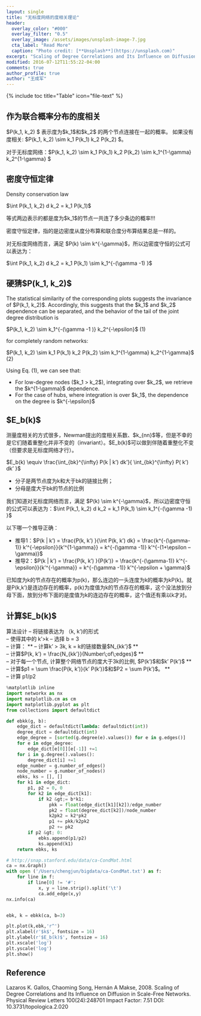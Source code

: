 ```yaml
---
layout: single
title: "无标度网络的度相关理论"
header:
  overlay_color: "#000"
  overlay_filter: "0.5"
  overlay_image: /assets/images/unsplash-image-7.jpg
  cta_label: "Read More"
  caption: "Photo credit: [**Unsplash**](https://unsplash.com)"
excerpt: "Scaling of Degree Correlations and Its Influence on Diffusion in Scale-Free Networks"
modified: 2016-07-12T11:55:22-04:00
comments: true
author_profile: true
author: "王成军"
---
```


{% include toc title="Table" icon="file-text" %}


<h2>作为联合概率分布的度相关</h2>

<p>$P(k_1, k_2) $ 表示度为$k_1$和$k_2$ 的两个节点连接在一起的概率。 如果没有度相关: $P(k_1, k_2) \sim k_1 P(k_1) k_2 P(k_2) $。</p>
<p>对于无标度网络：$P(k_1, k_2) \sim k_1 P(k_1) k_2 P(k_2) \sim k_1^{1-\gamma} k_2^{1-\gamma} $</p>
<h2>密度守恒定律</h2>
<p>Density conservation law</p>
<p>$\int P(k_1, k_2) d k_2 = k_1 P(k_1)$</p>
<p>等式两边表示的都是度为$k_1$的节点一共连了多少条边的概率!!!</p>
<p>密度守恒定律，指的是边密度从度分布算和联合度分布算结果总是一样的。</p>
<p>对无标度网络而言，满足 $P(k) \sim k^{-\gamma}$，所以边密度守恒的公式可以表达为：</p>
<p>$\int P(k_1, k_2) d k_2 = k_1 P(k_1) \sim k_1^{-(\gamma -1) }$</p>
<h2>硬猜$P(k_1, k_2)$</h2>
<p>The statistical similarity of the corresponding plots suggests the invariance of $P(k_1, k_2)$. Accordingly, this suggests that the $k_1$ and $k_2$ dependence can be separated, and the behavior of the tail of the joint degree distribution is</p>
<p>$P(k_1, k_2) \sim k_1^{-(\gamma -1 )} k_2^{-\epsilon}$ (1)</p>
<p>for completely random networks:</p>
<p>$P(k_1, k_2) \sim k_1 P(k_1) k_2 P(k_2) \sim k_1^{1-\gamma} k_2^{1-\gamma}$ (2)</p>
<p>Using Eq. (1), we can see that:</p>
<ul>
<li>For low-degree nodes ($k_1 > k_2$), integrating over $k_2$, we retrieve the $k^{1-\gamma}$ dependence.</li>
<li>For the case of hubs, where integration is over $k_1$, the dependence on the degree is $k^{-\epsilon}$</li>
</ul>
<h2>$E_b(k)$</h2>
<p>测量度相关的方式很多，Newman提出的度相关系数、$k_{nn}$等，但是不幸的是它们随着重整化并非不变的（invariant）。$E_b(k)$可以做到伴随着重整化不变（但要求是无标度网络才行）。</p>
<p>$E_b(k) \equiv \frac{\int_{bk}^{\infty} P(k | k&#8217;) dk&#8217;}{ \int_{bk}^{\infty} P( k&#8217;) dk&#8217; }$</p>
<ul>
<li>分子是两节点度为k和大于bk的链接比例；</li>
<li>分母是度大于bk的节点的比例</li>
</ul>
<p>我们知道对无标度网络而言，满足 $P(k) \sim k^{-\gamma}$，所以边密度守恒的公式可以表达为：$\int P(k_1, k_2) d k_2 = k_1 P(k_1) \sim k_1^{-(\gamma -1) }$</p>
<p>以下哪一个推导正确：</p>
<ul>
<li>推导1：$P(k | k&#8217;) = \frac{P(k, k&#8217;) }{\int P(k, k&#8217;) dk} = \frac{k^{-(\gamma-1)} k&#8217;^{-\epsilon}}{k&#8217;^{1-\gamma}} = k^{-(\gamma -1)} k&#8217;^{-(1+\epsilon &#8211; \gamma)}$</li>
<li>推导2：$P(k | k&#8217;) = \frac{P(k, k&#8217;) }{P(k&#8217;)} = \frac{k^{-(\gamma-1)} k&#8217;^{-\epsilon}}{k&#8217;^{-\gamma}} = k^{-(\gamma -1)} k&#8217;^{-\epsilon + \gamma}$</li>
</ul>
<p>已知度为k的节点存在的概率为p(k)，那么连边的一头连度为k的概率为kP(k)。就是P(k,k&#8217;)是连边存在的概率，p(k)为度值为k的节点存在的概率，这个没法放到分母下面，放到分布下面的是度值为k的连边存在的概率，这个值还有乘以k才对。</p>


<h2>计算$E_b(k)$</h2>
<p>算法设计 &#8211; 将链接表达为 （k, k&#8217;)的形式<br />
&#8211; 使得其中的 k&#8217;>k &#8211; 选择 b = 3<br />
&#8211; 计算： ** &#8211; 计算k&#8217; > 3k, k = k的链接数量$N_{kk&#8217;}$ **<br />
&#8211; 计算$P(k, k&#8217;) = \frac{N_{kk’}}{Number\;of\;edges}$ **<br />
&#8211; 对于每一个节点, 计算整个网络节点的度大于3k的比例, $P(k&#8217;)$和$k&#8217; P(k&#8217;)$ **<br />
&#8211; 计算$p1 = \sum \frac{P(k, k&#8217;)}{k&#8217; P(k&#8217;)}$和$P2 = \sum P(k&#8217;)$。 **<br />
&#8211; 计算 p1/p2</p>

```python
%matplotlib inline
import networkx as nx
import matplotlib.cm as cm
import matplotlib.pyplot as plt
from collections import defaultdict

def ebkk(g, b):
    edge_dict = defaultdict(lambda: defaultdict(int))
    degree_dict = defaultdict(int)
    edge_degree = [sorted(g.degree(e).values()) for e in g.edges()]
    for e in edge_degree:
        edge_dict[e[0]][e[-1]] +=1
    for i in g.degree().values():
        degree_dict[i] +=1
    edge_number = g.number_of_edges()
    node_number = g.number_of_nodes()
    ebks, ks = [], []
    for k1 in edge_dict:
        p1, p2 = 0, 0
        for k2 in edge_dict[k1]:
            if k2 &gt;= b*k1:
                pkk = float(edge_dict[k1][k2])/edge_number
                pk2 = float(degree_dict[k2])/node_number
                k2pk2 = k2*pk2
                p1 += pkk/k2pk2
                p2 += pk2
        if p2 &gt; 0:
            ebks.append(p1/p2)
            ks.append(k1)
    return ebks, ks

# http://snap.stanford.edu/data/ca-CondMat.html
ca = nx.Graph()
with open ('/Users/chengjun/bigdata/ca-CondMat.txt') as f:
    for line in f:
        if line[0] != '#':
            x, y = line.strip().split('\t')
            ca.add_edge(x,y)
nx.info(ca)


ebk, k = ebkk(ca, b=3)

plt.plot(k,ebk,'r^')
plt.xlabel(r'$k$', fontsize = 16)
plt.ylabel(r'$E_b(k)$', fontsize = 16)
plt.xscale('log')
plt.yscale('log')
plt.show()
```

## Reference

<p>Lazaros K. Gallos, Chaoming Song, Hernán A Makse, 2008. Scaling of Degree Correlations and Its Influence on Diffusion in Scale-Free Networks. Physical Review Letters 100(24):248701 Impact Factor: 7.51 DOI: 10.3731/topologica.2.020</p>
